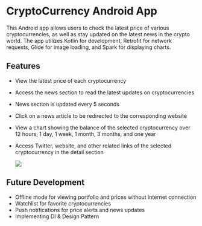 # CryptoCurrency Android App

This Android app allows users to check the latest price of various cryptocurrencies, as well as stay updated on the latest news in the crypto world. The app utilizes Kotlin for development, Retrofit for network requests, Glide for image loading, and Spark for displaying charts.

## Features

- View the latest price of each cryptocurrency
- Access the news section to read the latest updates on cryptocurrencies
- News section is updated every 5 seconds
- Click on a news article to be redirected to the corresponding website
- View a chart showing the balance of the selected cryptocurrency over 12 hours, 1 day, 1 week, 1 month, 3 months, and one year
- Access Twitter, website, and other related links of the selected cryptocurrency in the detail section


  ![](app/src/main/res/drawable/crypto.gif)
  
## Future Development
- Offline mode for viewing portfolio and prices without internet connection
- Watchlist for favorite cryptocurrencies
- Push notifications for price alerts and news updates
- Implementing DI & Design Pattern
